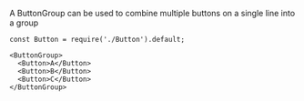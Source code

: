 A ButtonGroup can be used to combine multiple buttons on a single line into a group

    const Button = require('./Button').default;

    <ButtonGroup>
      <Button>A</Button>
      <Button>B</Button>
      <Button>C</Button>
    </ButtonGroup>